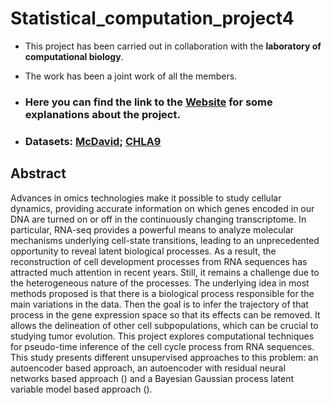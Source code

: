 # Statistical_computation_project4

* This project has been carried out in collaboration with the **laboratory of computational biology**.

* The work has been a joint work of all the members.

* ### Here you can find the link to the [Website](https://lucarossi9.github.io/statistical_computation_4_website/) for some explanations about the project.

* ### Datasets:  [McDavid](https://journals.plos.org/ploscompbiol/article?id=10.1371/journal.pcbi.1003696#s4); [CHLA9](https://www.ncbi.nlm.nih.gov/geo/query/acc.cgi?acc=GSE146221)

## Abstract

Advances in omics technologies make it possible to study cellular dynamics, providing accurate information on which genes encoded in our DNA are turned on or off in the continuously changing transcriptome. In particular, RNA-seq provides a powerful means to analyze molecular mechanisms underlying cell-state transitions, leading to an unprecedented opportunity to reveal latent biological processes. As a result, the reconstruction of cell development processes from RNA sequences has attracted much attention in recent years. Still, it remains a challenge due to the heterogeneous nature of the processes. The underlying idea in most methods proposed is that there is a biological process responsible for the main variations in the data. Then the goal is to infer the trajectory of that process in the gene expression space so that its effects can be removed. It allows the delineation of other cell subpopulations, which can be crucial to studying tumor evolution. This project explores computational techniques for pseudo-time inference of the cell cycle process from RNA sequences. This study presents different unsupervised approaches to this problem: an autoencoder based approach, an autoencoder with residual neural networks based approach () and a Bayesian Gaussian process latent variable model based approach ().
